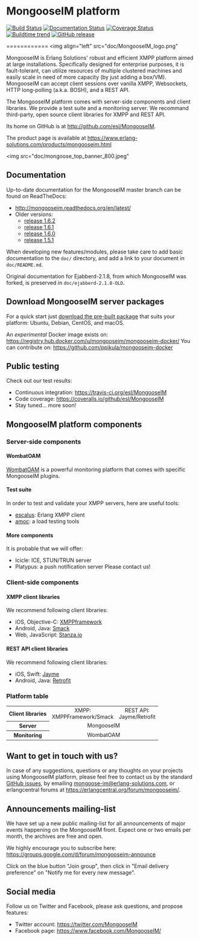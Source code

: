# MongooseIM platform

[![Build Status](https://travis-ci.org/esl/MongooseIM.svg?branch=master)](https://travis-ci.org/esl/MongooseIM) [![Documentation Status](https://readthedocs.org/projects/mongooseim/badge/?version=latest)](http://mongooseim.readthedocs.org/en/latest/?badge=latest) [![Coverage Status](https://img.shields.io/coveralls/esl/MongooseIM.svg)](https://coveralls.io/r/esl/MongooseIM?branch=master) [![Buildtime trend](https://buildtimetrend.herokuapp.com/badge/esl/MongooseIM/latest)](https://buildtimetrend.herokuapp.com/dashboard/esl/MongooseIM/)
[![GitHub release](https://img.shields.io/github/release/esl/MongooseIM.svg)](https://github.com/esl/MongooseIM/releases)

============
<img align="left" src="doc/MongooseIM_logo.png"</img>

MongooseIM is Erlang Solutions' robust and efficient XMPP platform aimed at large installations. Specifically designed for enterprise purposes, it is fault-tolerant, can utilize resources of multiple clustered machines and easily scale in need of more capacity (by just adding a box/VM). MongooseIM can accept client sessions over vanilla XMPP, Websockets, HTTP long-polling (a.k.a. BOSH), and a REST API.

The MongooseIM platform comes with server-side components and client libraries. We provide a test suite and a monitoring server. We recommand third-party, open source client libraries for XMPP and REST API.

Its home on GitHub is at http://github.com/esl/MongooseIM.

The product page is available at https://www.erlang-solutions.com/products/mongooseim.html

<img src="doc/mongoose_top_banner_800.jpeg"</img>

Documentation
-------------

Up-to-date documentation for the MongooseIM master branch can be found on ReadTheDocs:
* http://mongooseim.readthedocs.org/en/latest/
* Older versions:
  * [release 1.6.2](http://mongooseim.readthedocs.org/en/1.6.2/)
  * [release 1.6.1](http://mongooseim.readthedocs.org/en/1.6.1/)
  * [release 1.6.0](http://mongooseim.readthedocs.org/en/1.6.0/)
  * [release 1.5.1](http://mongooseim.readthedocs.org/en/1.5.1/)

When developing new features/modules, please take care to add basic documentation
to the `doc/` directory, and add a link to your document in `doc/README.md`.

Original documentation for Ejabberd-2.1.8, from which MongooseIM was forked, is preserved
in `doc/ejabberd-2.1.8-OLD`.

Download MongooseIM server packages
-----------------------------------

For a quick start just
[download the pre-built package](https://www.erlang-solutions.com/resources/download.html)
that suits your platform: Ubuntu, Debian, CentOS, and macOS.

An _experimental_ Docker image exists on: https://registry.hub.docker.com/u/mongooseim/mongooseim-docker/
You can contribute on: https://github.com/ppikula/mongooseim-docker

Public testing
--------------

Check out our test results:
* Continuous integration: https://travis-ci.org/esl/MongooseIM
* Code coverage: https://coveralls.io/github/esl/MongooseIM
* Stay tuned... more soon!

MongooseIM platform components
------------------------------

### Server-side components

#### WombatOAM

[WombatOAM]() is a powerful monitoring platform that comes with specific MongooseIM plugins.

#### Test suite

In order to test and validate your XMPP servers, here are useful tools:
* [escalus](https://github.com/esl/escalus): Erlang XMPP client
* [amoc](https://github.com/esl/amoc): a load testing tools

#### More components

It is probable that we will offer:
* Icicle: ICE, STUN/TRUN server
* Platypus: a push notification server
Please contact us!

### Client-side components

#### XMPP client libraries

We recommend following client libraries:
* iOS, Objective-C: [XMPPframework](https://github.com/robbiehanson/XMPPFramework)
* Android, Java: [Smack](https://github.com/igniterealtime/Smack)
* Web, JavaScript: [Stanza.io](https://github.com/otalk/stanza.io)

#### REST API client libraries

We recommend following client libraries:
* iOS, Swift: [Jayme](https://github.com/inaka/Jayme)
* Android, Java: [Retrofit](https://github.com/square/retrofit)

### Platform table

<table>
  <tr>
    <th>Client libraries</th>
    <td align="center">XMPP:<br/>XMPPFramework/Smack</td>
    <td align="center">REST API:<br/>Jayme/Retrofit</td>
  </tr>
  <tr>
    <th>Server</th>
    <td colspan="2" align="center">MongooseIM</td>
  </tr>
  <tr>
    <th>Monitoring</th>
    <td colspan="2" align="center">WombatOAM</td>
  </tr>
</table>

Want to get in touch with us?
-----------------------------

In case of any suggestions, questions or any thoughts on your projects using MongooseIM platform,
please feel free to contact us by the standard [GitHub issues](https://github.com/esl/MongooseIM/issues), by emailing
<a href='mailto:mongoose-im@erlang-solutions.com'>mongoose-im@erlang-solutions.com</a>, or erlangcentral forums at <a href='https://erlangcentral.org/forum/mongooseim/'>https://erlangcentral.org/forum/mongooseim/</a>.

Announcements mailing-list
--------------------------

We have set up a new public mailing-list for all announcements of major events happening on the MongooseIM front. Expect one or two emails per month, the archives are free and open.

We highly encourage you to subscribe here: https://groups.google.com/d/forum/mongooseim-announce

Click on the blue button "Join group", then click in "Email delivery preference" on "Notify me for every new message".

Social media
------------

Follow us on Twitter and Facebook, please ask questions, and propose features:
* Twitter account: https://twitter.com/MongooseIM
* Facebook page: https://www.facebook.com/MongooseIM/

